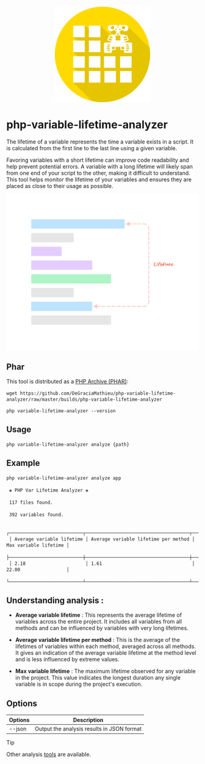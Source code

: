 <p align="center">
<img src="https://github.com/DeGraciaMathieu/php-smelly-code-detector/blob/master/arts/robot.png" width="250">
</p>

# php-variable-lifetime-analyzer

The lifetime of a variable represents the time a variable exists in a script. It is calculated from the first line to the last line using a given variable.

Favoring variables with a short lifetime can improve code readability and help prevent potential errors. A variable with a long lifetime will likely span from one end of your script to the other, making it difficult to understand. This tool helps monitor the lifetime of your variables and ensures they are placed as close to their usage as possible.

<p align="center">
<img src="/arts/logo.png" width="600">
</p>

## Phar
This tool is distributed as a [PHP Archive (PHAR)](https://www.php.net/phar):

```
wget https://github.com/DeGraciaMathieu/php-variable-lifetime-analyzer/raw/master/builds/php-variable-lifetime-analyzer
```

```
php variable-lifetime-analyzer --version
```

## Usage

```
php variable-lifetime-analyzer analyze {path}
```

## Example 

```
php variable-lifetime-analyzer analyze app

 ❀ PHP Var Lifetime Analyzer ❀

 117 files found.

 392 variables found.

 ┌───────────────────────────┬──────────────────────────────────────┬───────────────────────┐
 │ Average variable lifetime │ Average variable lifetime per method │ Max variable lifetime │
 ├───────────────────────────┼──────────────────────────────────────┼───────────────────────┤
 │ 2.18                      │ 1.61                                 │ 22.00                 │
 └───────────────────────────┴──────────────────────────────────────┴───────────────────────┘
```

## Understanding analysis :

- **Average variable lifetime** : This represents the average lifetime of variables across the entire project. It includes all variables from all methods and can be influenced by variables with very long lifetimes.

- **Average variable lifetime per method** : This is the average of the lifetimes of variables within each method, averaged across all methods. It gives an indication of the average variable lifetime at the method level and is less influenced by extreme values.

- **Max variable lifetime** : The maximum lifetime observed for any variable in the project. This value indicates the longest duration any single variable is in scope during the project's execution.

## Options

| Options               | Description |
|-----------------------|-------------|
| --json               | Output the analysis results in JSON format |

> [!TIP]  
> Other analysis [tools](https://github.com/DeGraciaMathieu) are available.
